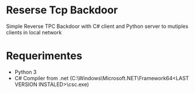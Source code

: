 # Reserse Tcp Backdoor
Simple Reverse TPC Backdoor with C# client and Python server to mutiples clients in local network
# Requerimentes
* Python 3
* C# Compiler from .net (C:\Windows\Microsoft.NET\Framework64\<LAST VERSION INSTALED>\csc.exe)
